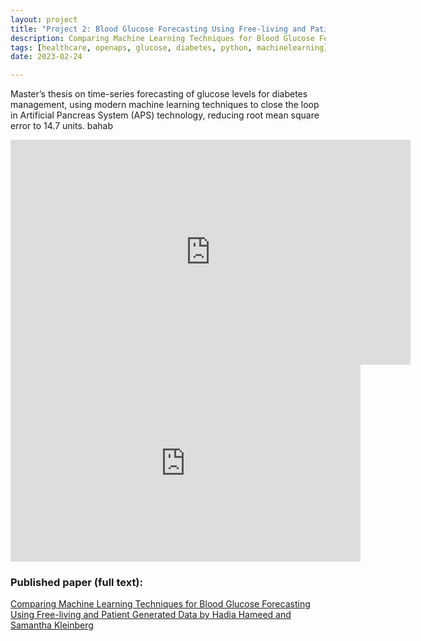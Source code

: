 ```yaml
---
layout: project
title: "Project 2: Blood Glucose Forecasting Using Free-living and Patient Generated Data"
description: Comparing Machine Learning Techniques for Blood Glucose Forecasting
tags: [healthcare, openaps, glucose, diabetes, python, machinelearning]
date: 2023-02-24

---
```


Master’s thesis on time-series forecasting of glucose levels for diabetes management, using modern machine learning techniques to close the loop in Artificial Pancreas System (APS) technology, reducing root mean square error to 14.7 units. bahab

<iframe width="640" height="360" src="https://www.youtube.com/embed/GUBwxonOdBc" title="B15 Comparing Machine Learning Techniques for Blood Glucose Forecasting" frameborder="0" allow="accelerometer; autoplay; clipboard-write; encrypted-media; gyroscope; picture-in-picture; web-share" allowfullscreen></iframe>

<iframe id="video" class="embed-container" width="560" height="315" src="https://www.youtube.com/embed/GUBwxonOdBc/" frameborder="0" allow="autoplay; encrypted-media" allowfullscreen=""></iframe>


### Published paper (full text):
<a href="http://www.healthailab.org/papers/20MLHC.pdf">Comparing Machine Learning Techniques for Blood Glucose
Forecasting Using Free-living and Patient Generated Data by Hadia Hameed and Samantha Kleinberg</a>
